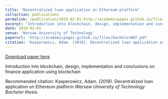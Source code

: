 ```yaml
---
title: "Decentralized loan application on Ethereum platform"
collection: publications
permalink: /publication/2019-02-01-http://academicpages.github.io/files/bachelorWUT.pdf
excerpt: 'Introduction into blockchain, design, implementation and conclusions on finance application using blockchain'
date: 2019-02-01
venue: 'Warsaw University of Technology'
paperurl: 'http://academicpages.github.io/files/bachelorWUT.pdf'
citation: 'Kasperowicz, Adam. (2019). Decentralized loan application on Ethereum platform <i>Warsaw University of Technology Bachelor thesis</i>.'
---
```


<a href='http://academicpages.github.io/files/bachelorWUT.pdf'>Download paper here</a>

Introduction into blockchain, design, implementation and conclusions on finance application using blockchain

Recommended citation: Kasperowicz, Adam. (2019). Decentralized loan application on Ethereum platform <i>Warsaw University of Technology Bachelor thesis</i>.
